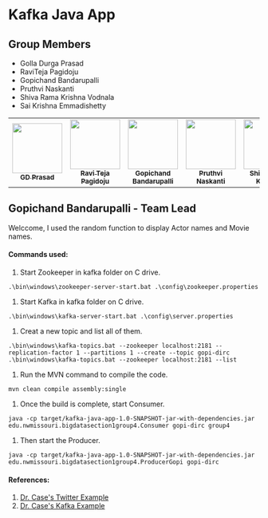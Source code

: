 # Kafka Java App

## Group Members
 - Golla Durga Prasad
 - RaviTeja Pagidoju
 - Gopichand Bandarupalli
 - Pruthvi Naskanti
 - Shiva Rama Krishna Vodnala
 - Sai Krishna Emmadishetty
 
 <table>
<td align="center"><a href="https://github.com/GD-Prasad"><img src="https://avatars.githubusercontent.com/u/59986885?s=400&u=df8057f5d9aa0936da702cdb1a5a776ceddf12a5&v=4" width="100px;" alt=""/><br /><sub><b>GD Prasad</b></sub></a><br /></td>

<td align="center"><a href="https://github.com/RaviTeja444"><img src="https://github.com/chanduhvg/Flink-Fraud-Scala/blob/main/Ravi_pic.jpeg?raw=true" width="100px;" alt=""/><br /><sub><b>Ravi Teja Pagidoju</b></sub></a><br /></td>

<td align="center"><a href="https://github.com/chanduhvg"><img src="https://avatars.githubusercontent.com/u/60024244?s=460&u=1f54a606cfb5ca1af59d89980ccd0597c0794b17&v=4" width="100px;" alt=""/><br /><sub><b>Gopichand Bandarupalli</b></sub></a><br /></td>

<td align="center"><a href="https://github.com/pruthvi-naskanti"><img src="https://github.com/chanduhvg/Flink-Fraud-Scala/blob/main/Pruthvi_pic.jpg?raw=true" width="100px;" alt=""/><br /><sub><b>Pruthvi Naskanti</b></sub></a><br /></td>

<td align="center"><a href="https://github.com/srkvodnala"><img src="https://avatars.githubusercontent.com/u/28599511?s=400&u=b1f6f569110d0150f844184d33a3d7b8e0a4dc4b&v=4" width="100px alt=""/><br /><sub><b>Shiva Rama Krishna</b></sub></a><br /></td>

<td align="center"><a href="https://github.com/Saikrishna1545"><img src="https://avatars.githubusercontent.com/u/60013018?s=460&u=4687be0646ecbb59bd281276c302eba966ff5f64&v=4" width="100px;" alt=""/><br /><sub><b>Sai Krishna Emmadishetty
</b></sub></a><br /></td>

</table>

## Gopichand Bandarupalli - Team Lead

Welccome, I used the random function to display Actor names and Movie names.
 
#### Commands used:

1. Start Zookeeper in kafka folder on C drive.
```
.\bin\windows\zookeeper-server-start.bat .\config\zookeeper.properties
```
1. Start Kafka in kafka folder on C drive.
```
.\bin\windows\kafka-server-start.bat .\config\server.properties
```
1. Creat a new topic and list all of them.
```
.\bin\windows\kafka-topics.bat --zookeeper localhost:2181 --replication-factor 1 --partitions 1 --create --topic gopi-dirc
.\bin\windows\kafka-topics.bat --zookeeper localhost:2181 --list
```
1. Run the MVN command to compile the code.
```
mvn clean compile assembly:single
```
1. Once the build is complete, start Consumer.
```
java -cp target/kafka-java-app-1.0-SNAPSHOT-jar-with-dependencies.jar edu.nwmissouri.bigdatasection1group4.Consumer gopi-dirc group4
```
1. Then start the Producer.
```
java -cp target/kafka-java-app-1.0-SNAPSHOT-jar-with-dependencies.jar edu.nwmissouri.bigdatasection1group4.ProducerGopi gopi-dirc
```

#### References:

1. [Dr. Case's Twitter Example](https://github.com/denisecase/kafka-case)
1. [Dr. Case's Kafka Example](https://github.com/denisecase/kafka-api)